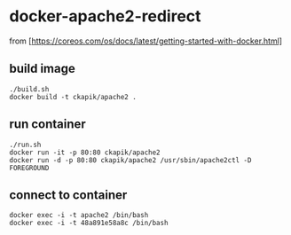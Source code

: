 # docker-apache2-redirect

from [https://coreos.com/os/docs/latest/getting-started-with-docker.html]

## build image
	./build.sh
	docker build -t ckapik/apache2 .
	 
## run container
	./run.sh
	docker run -it -p 80:80 ckapik/apache2
	docker run -d -p 80:80 ckapik/apache2 /usr/sbin/apache2ctl -D FOREGROUND

## connect to container 
	docker exec -i -t apache2 /bin/bash
	docker exec -i -t 48a891e58a8c /bin/bash

